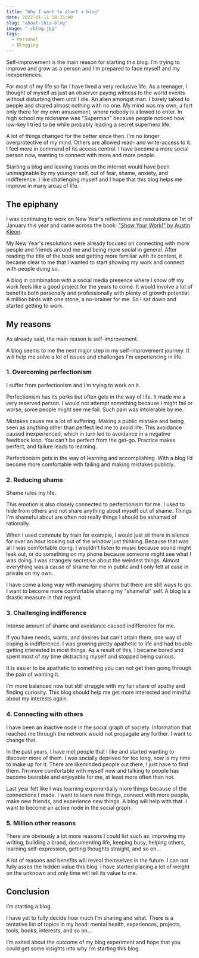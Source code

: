 ```yaml
---
title: "Why I want to start a blog"
date: 2022-01-11 18:35:00
slug: "about-this-blog"
image: "./blog.jpg"
tags:
  - Personal
  - Blogging
---
```


Self-improvement is the main reason for starting this blog. I’m trying to improve and grow as a person and I’m prepared to face myself and my inexperiences.

For most of my life so far I have lived a very reclusive life. As a teenager, I thought of myself as just an observer paying witness to the world events without disturbing them until I die. An alien amongst man. I barely talked to people and shared almost nothing with no one. My mind was my own, a fort only there for my own amusement, where nobody is allowed to enter. In high school my nickname was "Superman" because people noticed how low-key I tried to be while probably leading a secret superhero life.

A lot of things changed for the better since then. I'm no longer overprotective of my mind. Others are allowed read- and write-access to it. I feel more in command of its access control. I have become a more social person now, wanting to connect with more and more people.

Starting a blog and leaving traces on the internet would have been unimaginable by my younger self, out of fear, shame, anxiety, and indifference. I like challenging myself and I hope that this blog helps me improve in many areas of life.

## The epiphany

I was continuing to work on New Year's reflections and resolutions on 1st of January this year and came across the book: ["Show Your Work!" by Austin Kleon](https://austinkleon.com/show-your-work/).

My New Year's resolutions were already focused on connecting with more people and friends around me and being more social in general. After reading the title of the book and getting more familiar with its content, it became clear to me that I wanted to start showing my work and connect with people doing so.

A blog in combination with a social media presence where I show off my work feels like a good project for the years to come. It would involve a lot of benefits both personally and professionally with plenty of growth potential. A million birds with one stone, a no-brainer for me. So I sat down and started getting to work.

## My reasons

As already said, the main reason is self-improvement.

A blog seems to me the next major step in my self-improvement journey. It will help me solve a lot of issues and challenges I'm experiencing in life.

### 1. Overcoming perfectionism

I suffer from perfectionism and I’m trying to work on it.

Perfectionism has its perks but often gets in the way of life. It made me a very reserved person. I would not attempt something because I might fail or worse, some people might see me fail. Such pain was intolerable by me.

Mistakes cause me a lot of suffering. Making a public mistake and being seen as anything other than perfect led me to avoid life. This avoidance caused inexperienced, which in turn led to avoidance in a negative feedback loop. You can't be perfect from the get-go. Practice makes perfect, and failure leads to learning.

Perfectionism gets in the way of learning and accomplishing. With a blog I’d become more comfortable with failing and making mistakes publicly.

### 2. Reducing shame

Shame rules my life.

This emotion is also closely connected to perfectionism for me. I used to hide from others and not share anything about myself out of shame. Things I'm shameful about are often not really things I should be ashamed of rationally.

When I used commute by train for example, I would just sit there in silence for over an hour looking out of the window just thinking. Because that was all I was comfortable doing. I wouldn't listen to music because sound might leak out, or do something on my phone because someone might see what I was doing. I was strangely secretive about the weirdest things. Almost everything was a cause of shame for me in public and I only felt at ease in private on my own.

I have come a long way with managing shame but there are still ways to go. I want to become more comfortable sharing my "shameful" self. A blog is a drastic measure in that regard.

### 3. Challenging indifference

Intense amount of shame and avoidance caused indifference for me.

If you have needs, wants, and desires but can't attain them, one way of coping is indifference. I was growing pretty apathetic to life and had trouble getting interested in most things. As a result of this, I became bored and spent most of my time distracting myself and stopped being curious.

It is easier to be apathetic to something you can not get then going through the pain of wanting it.

I’m more balanced now but still struggle with my fair share of apathy and finding curiosity. This blog should help me get more interested and mindful about my interests again.

### 4. Connecting with others

I have been an inactive node in the social graph of society. Information that reached me through the network would not propagate any further. I want to change that.

In the past years, I have met people that I like and started wanting to discover more of them. I was socially deprived for too long, now is my time to make up for it. There are likeminded people out there, I just have to find them. I’m more comfortable with myself now and talking to people has become bearable and enjoyable for me, at least more often than not.

Last year felt like I was learning exponentially more things because of the connections I made. I want to learn new things, connect with more people, make new friends, and experience new things. A blog will help with that. I want to become an active node in the social graph.

### 5. Million other reasons

There are obviously a lot more reasons I could list such as: improving my writing, building a brand, documenting life, keeping busy, helping others, learning self-expression, getting thoughts straight, and so on...

A lot of reasons and benefits will reveal themselves in the future. I can not fully asses the hidden value this blog. I have started placing a lot of weight on the unknown and only time will tell its value to me.

## Conclusion

I’m starting a blog.

I have yet to fully decide how much I’m sharing and what. There is a tentative list of topics in my head: mental health, experiences, projects, tools, books, interests, and so on...

I’m exited about the outcome of my blog experiment and hope that you could get some insights into why I’m starting this blog.
